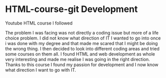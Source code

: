 # HTML-course-git Development
Youtube HTML course I followed

The problem I was facing was not directly a coding issue but more of a life choice problem.
I did not know what direction of IT I wanted to go into once i was done with my degree and that made me scared that I might be doing the wrong thing.
I then decided to look into different coding areas and tried some courses on them all. I found HTML and web development as whole very interesting and made me realise I was going in the right direction.
Thanks to this course I found my passion for development and I now know what direction I want to go with IT.
